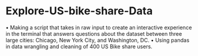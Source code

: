 # Explore-US-bike-share-Data
•	Making a script that takes in raw input to create an interactive experience in the terminal that answers questions about the dataset between three large cities: Chicago, New York City, and Washington, DC.
•	Using pandas in data wrangling and cleaning of 400 US Bike share users.
